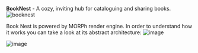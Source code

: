 <b>BookNest</b> - A cozy, inviting hub for cataloguing and sharing books.
![booknest](https://github.com/user-attachments/assets/ae9b9dc1-179e-486e-b105-2db7b8cae407)

Book Nest is powered by MORPh render engine. 
In order to understand how it works you can take a look at its abstract architecture:
![image](https://github.com/user-attachments/assets/b0b58d76-5dae-4d0b-9280-c7ce236f581a)

![image](https://github.com/user-attachments/assets/fe2d1b6a-2027-4593-82ea-ba53c5677101)


